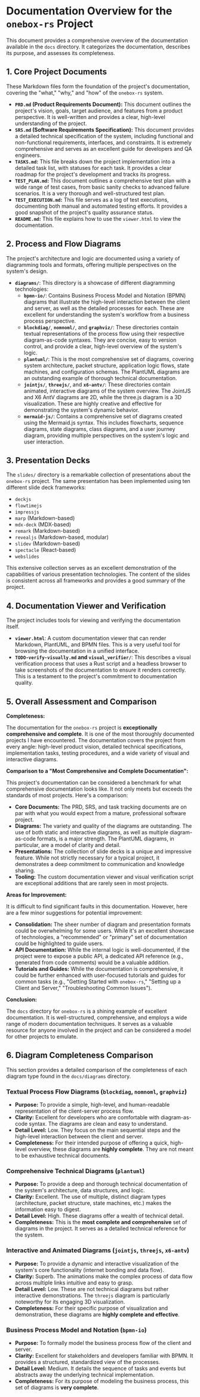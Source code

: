 # Documentation Overview for the `onebox-rs` Project

This document provides a comprehensive overview of the documentation available in the `docs` directory. It categorizes the documentation, describes its purpose, and assesses its completeness.

## 1. Core Project Documents

These Markdown files form the foundation of the project's documentation, covering the "what," "why," and "how" of the `onebox-rs` system.

*   **`PRD.md` (Product Requirements Document):** This document outlines the project's vision, goals, target audience, and features from a product perspective. It is well-written and provides a clear, high-level understanding of the project.
*   **`SRS.md` (Software Requirements Specification):** This document provides a detailed technical specification of the system, including functional and non-functional requirements, interfaces, and constraints. It is extremely comprehensive and serves as an excellent guide for developers and QA engineers.
*   **`TASKS.md`:** This file breaks down the project implementation into a detailed task list, with statuses for each task. It provides a clear roadmap for the project's development and tracks its progress.
*   **`TEST_PLAN.md`:** This document outlines a comprehensive test plan with a wide range of test cases, from basic sanity checks to advanced failure scenarios. It is a very thorough and well-structured test plan.
*   **`TEST_EXECUTION.md`:** This file serves as a log of test executions, documenting both manual and automated testing efforts. It provides a good snapshot of the project's quality assurance status.
*   **`README.md`:** This file explains how to use the `viewer.html` to view the documentation.

## 2. Process and Flow Diagrams

The project's architecture and logic are documented using a variety of diagramming tools and formats, offering multiple perspectives on the system's design.

*   **`diagrams/`**: This directory is a showcase of different diagramming technologies:
    *   **`bpmn-io/`**: Contains Business Process Model and Notation (BPMN) diagrams that illustrate the high-level interaction between the client and server, as well as the detailed processes for each. These are excellent for understanding the system's workflow from a business process perspective.
    *   **`blockdiag/`**, **`nomnoml/`**, and **`graphviz/`**: These directories contain textual representations of the process flow using their respective diagram-as-code syntaxes. They are concise, easy to version control, and provide a clear, high-level overview of the system's logic.
    *   **`plantuml/`**: This is the most comprehensive set of diagrams, covering system architecture, packet structure, application logic flows, state machines, and configuration schemas. The PlantUML diagrams are an outstanding example of thorough technical documentation.
    *   **`jointjs/`**, **`threejs/`**, and **`x6-antv/`**: These directories contain animated, interactive diagrams of the system overview. The JointJS and X6 AntV diagrams are 2D, while the three.js diagram is a 3D visualization. These are highly creative and effective for demonstrating the system's dynamic behavior.
    *   **`mermaid-js/`**: Contains a comprehensive set of diagrams created using the Mermaid.js syntax. This includes flowcharts, sequence diagrams, state diagrams, class diagrams, and a user journey diagram, providing multiple perspectives on the system's logic and user interaction.

## 3. Presentation Decks

The `slides/` directory is a remarkable collection of presentations about the `onebox-rs` project. The same presentation has been implemented using ten different slide deck frameworks:

*   `deckjs`
*   `flowtimejs`
*   `impressjs`
*   `marp` (Markdown-based)
*   `mdx-deck` (MDX-based)
*   `remark` (Markdown-based)
*   `revealjs` (Markdown-based, modular)
*   `slidev` (Markdown-based)
*   `spectacle` (React-based)
*   `webslides`

This extensive collection serves as an excellent demonstration of the capabilities of various presentation technologies. The content of the slides is consistent across all frameworks and provides a good summary of the project.

## 4. Documentation Viewer and Verification

The project includes tools for viewing and verifying the documentation itself.

*   **`viewer.html`**: A custom documentation viewer that can render Markdown, PlantUML, and BPMN files. This is a very useful tool for browsing the documentation in a unified interface.
*   **`TODO-verify-visually.md` and `visual_verifier/`**: This describes a visual verification process that uses a Rust script and a headless browser to take screenshots of the documentation to ensure it renders correctly. This is a testament to the project's commitment to documentation quality.

## 5. Overall Assessment and Comparison

**Completeness:**

The documentation for the `onebox-rs` project is **exceptionally comprehensive and complete**. It is one of the most thoroughly documented projects I have encountered. The documentation covers the project from every angle: high-level product vision, detailed technical specifications, implementation tasks, testing procedures, and a wide variety of visual and interactive diagrams.

**Comparison to a "Most Comprehensive and Complete Documentation":**

This project's documentation can be considered a benchmark for what comprehensive documentation looks like. It not only meets but exceeds the standards of most projects. Here's a comparison:

*   **Core Documents:** The PRD, SRS, and task tracking documents are on par with what you would expect from a mature, professional software project.
*   **Diagrams:** The variety and quality of the diagrams are outstanding. The use of both static and interactive diagrams, as well as multiple diagram-as-code formats, is a major strength. The PlantUML diagrams, in particular, are a model of clarity and detail.
*   **Presentations:** The collection of slide decks is a unique and impressive feature. While not strictly necessary for a typical project, it demonstrates a deep commitment to communication and knowledge sharing.
*   **Tooling:** The custom documentation viewer and visual verification script are exceptional additions that are rarely seen in most projects.

**Areas for Improvement:**

It is difficult to find significant faults in this documentation. However, here are a few minor suggestions for potential improvement:

*   **Consolidation:** The sheer number of diagram and presentation formats could be overwhelming for some users. While it's an excellent showcase of technologies, a "recommended" or "primary" set of documentation could be highlighted to guide users.
*   **API Documentation:** While the internal logic is well-documented, if the project were to expose a public API, a dedicated API reference (e.g., generated from code comments) would be a valuable addition.
*   **Tutorials and Guides:** While the documentation is comprehensive, it could be further enhanced with user-focused tutorials and guides for common tasks (e.g., "Getting Started with `onebox-rs`," "Setting up a Client and Server," "Troubleshooting Common Issues").

**Conclusion:**

The `docs` directory for `onebox-rs` is a shining example of excellent documentation. It is well-structured, comprehensive, and employs a wide range of modern documentation techniques. It serves as a valuable resource for anyone involved in the project and can be considered a model for other projects to emulate.

## 6. Diagram Completeness Comparison

This section provides a detailed comparison of the completeness of each diagram type found in the `docs/diagrams` directory.

### Textual Process Flow Diagrams (`blockdiag`, `nomnoml`, `graphviz`)

*   **Purpose:** To provide a simple, high-level, and human-readable representation of the client-server process flow.
*   **Clarity:** Excellent for developers who are comfortable with diagram-as-code syntax. The diagrams are clean and easy to understand.
*   **Detail Level:** Low. They focus on the main sequential steps and the high-level interaction between the client and server.
*   **Completeness:** For their intended purpose of offering a quick, high-level overview, these diagrams are **highly complete**. They are not meant to be exhaustive technical documents.

### Comprehensive Technical Diagrams (`plantuml`)

*   **Purpose:** To provide a deep and thorough technical documentation of the system's architecture, data structures, and logic.
*   **Clarity:** Excellent. The use of multiple, distinct diagram types (architecture, packet structure, state machines, etc.) makes the information easy to digest.
*   **Detail Level:** High. These diagrams offer a wealth of technical detail.
*   **Completeness:** This is the **most complete and comprehensive** set of diagrams in the project. It serves as a detailed technical reference for the system.

### Interactive and Animated Diagrams (`jointjs`, `threejs`, `x6-antv`)

*   **Purpose:** To provide a dynamic and interactive visualization of the system's core functionality (internet bonding and data flow).
*   **Clarity:** Superb. The animations make the complex process of data flow across multiple links intuitive and easy to grasp.
*   **Detail Level:** Low. These are not technical diagrams but rather interactive demonstrations. The `threejs` diagram is particularly noteworthy for its engaging 3D visualization.
*   **Completeness:** For their specific purpose of visualization and demonstration, these diagrams are **highly complete and effective**.

### Business Process Model and Notation (`bpmn-io`)

*   **Purpose:** To formally model the business process flow of the client and server.
*   **Clarity:** Excellent for stakeholders and developers familiar with BPMN. It provides a structured, standardized view of the processes.
*   **Detail Level:** Medium. It details the sequence of tasks and events but abstracts away the underlying technical implementation.
*   **Completeness:** For its purpose of modeling the business process, this set of diagrams is **very complete**.
